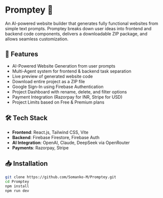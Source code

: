 # Promptey 🚀
An AI-powered website builder that generates fully functional websites from simple text prompts. Promptey breaks down user ideas into frontend and backend code components, delivers a downloadable ZIP package, and allows seamless customization.

## 🌟 Features
- AI-Powered Website Generation from user prompts
- Multi-Agent system for frontend & backend task separation
- Live preview of generated website code
- Download entire project as a ZIP file
- Google Sign-In using Firebase Authentication
- Project Dashboard with rename, delete, and filter options
- Payment Integration (Razorpay for INR, Stripe for USD)
- Project Limits based on Free & Premium plans

## 🛠️ Tech Stack
- **Frontend**: React.js, Tailwind CSS, Vite
- **Backend**: Firebase Firestore, Firebase Auth
- **AI Integration**: OpenAI, Claude, DeepSeek via OpenRouter
- **Payments**: Razorpay, Stripe

## 📥 Installation
```bash
git clone https://github.com/Somanko-M/Promptey.git
cd Promptey
npm install
npm run dev
